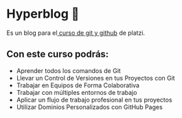 # Hyperblog 💚
 Es un blog para el[ curso de git y github](http://platzi.com/clases/git-github/ " curso de git y github") de platzi. 


## Con este curso podrás: 

* Aprender todos los comandos de Git
* Llevar un Control de Versiones en tus Proyectos con Git
* Trabajar en Equipos de Forma Colaborativa
* Trabajar con múltiples entornos de trabajo
* Aplicar un flujo de trabajo profesional en tus proyectos
* Utilizar Dominios Personalizados con GitHub Pages
